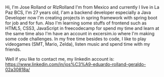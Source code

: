 Hi, I'm Jose Rolland or RlzRolland I'm from Mexico and currently I live in La Paz BCS, I'm 27 years old, I'am a backend developer especially a Java Developer now I'm creating
projects in spring framework with spring boot for job and for fun.
Also I'm learning some stuffs of frontend such as HTML5, CSS3, JavaScript in freecodecamp for spend my time and learn at the same time also I'm have an account in 
excersim.io where I'm making some code challenges. 
In my free time besides to code, I like to play videogames (SMT, Mario, Zelda), listen music and spend time with my friends.

Well if you like to contact me, my linkedin account is: https://www.linkedin.com/in/jos%C3%A9-eduardo-rolland-geraldo-02a30818a/
